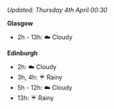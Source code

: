 *Updated: Thursday 4th April 00:30*

**Glasgow**

* 2h - 13h: :cloud: Cloudy

**Edinburgh**

* 2h: :cloud: Cloudy
* 3h, 4h: :umbrella: Rainy
* 5h - 12h: :cloud: Cloudy
* 13h: :umbrella: Rainy
